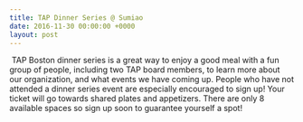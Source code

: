 ```yaml
---
title: TAP Dinner Series @ Sumiao
date: 2016-11-30 00:00:00 +0000
layout: post
---
```


 TAP Boston dinner series is a great way to enjoy a good meal with a fun group of people, including two TAP board members, to learn more about our organization, and what events we have coming up. People who have not attended a dinner series event are especially encouraged to sign up! Your ticket will go towards shared plates and appetizers. There are only 8 available spaces so sign up soon to guarantee yourself a spot!